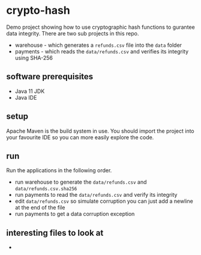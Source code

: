 # crypto-hash

Demo project showing how to use cryptographic hash functions to gurantee data integrity. There
are two sub projects in this repo.

* warehouse - which generates a `refunds.csv` file into the `data` folder 
* payments - which reads the `data/refunds.csv` and verifies its integrity using SHA-256

## software prerequisites 

* Java 11 JDK 
* Java IDE 


## setup

Apache Maven is the build system in use. You should import the project into your favourite IDE so
you can more easily explore the code.

## run 

Run the applications in the following order.

* run warehouse to generate the `data/refunds.csv` and `data/refunds.csv.sha256`
* run payments to read the `data/refunds.csv` and verify its integrity 
* edit `data/refunds.csv` so simulate corruption you can just add a newline at the end of the file
* run payments to get a data corruption exception 

## interesting files to look at 

* 
